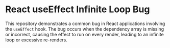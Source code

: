 # React useEffect Infinite Loop Bug

This repository demonstrates a common bug in React applications involving the `useEffect` hook. The bug occurs when the dependency array is missing or incorrect, causing the effect to run on every render, leading to an infinite loop or excessive re-renders.